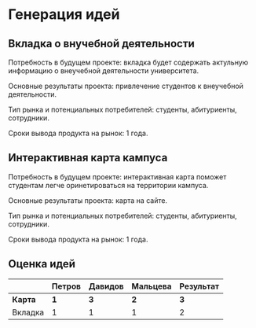 # Генерация идей
## Вкладка о внучебной деятельности
Потребность в будущем проекте: вкладка будет содержать актульную информацию о внеучебной деятельности университета.

Основные результаты проекта: привлечение студентов к внеучебной деятельности.

Тип рынка и потенциальных потребителей: студенты, абитуриенты, сотрудники.

Сроки вывода продукта на рынок: 1 года.
## Интерактивная карта кампуса 
Потребность в будущем проекте: интерактивная карта поможет студентам легче оринетироваться на территории кампуса.

Основные результаты проекта: карта на сайте.

Тип рынка и потенциальных потребителей: студенты, абитуриенты, сотрудники.

Сроки вывода продукта на рынок: 1 года.

## Оценка идей

|        | Петров | Давидов | Мальцева     | Результат |
| ------ | ------ | ------- | ------------ | --------- |
| **Карта** | **1** | **3** | **2** | **3** |
| Вкладка | 1 | 1 | 1 | 2 |

